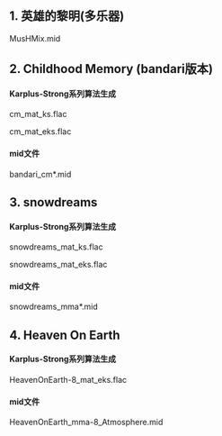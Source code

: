 ## 1. 英雄的黎明(多乐器)
MusHMix.mid

## 2. Childhood Memory (bandari版本)
#### Karplus-Strong系列算法生成
cm_mat_ks.flac

cm_mat_eks.flac
#### mid文件
bandari_cm*.mid

## 3. snowdreams
#### Karplus-Strong系列算法生成
snowdreams_mat_ks.flac

snowdreams_mat_eks.flac
#### mid文件
snowdreams_mma*.mid

## 4. Heaven On Earth
#### Karplus-Strong系列算法生成
HeavenOnEarth-8_mat_eks.flac

#### mid文件
HeavenOnEarth_mma-8_Atmosphere.mid
